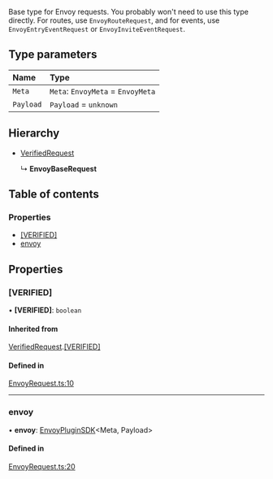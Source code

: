 Base type for Envoy requests.
You probably won't need to use this type directly.
For routes, use `EnvoyRouteRequest`,
and for events, use `EnvoyEntryEventRequest` or `EnvoyInviteEventRequest`.

## Type parameters

| Name | Type |
| :------ | :------ |
| `Meta` | `Meta`: `EnvoyMeta` = `EnvoyMeta` |
| `Payload` | `Payload` = `unknown` |

## Hierarchy

- [VerifiedRequest](../wiki/Interface:%20VerifiedRequest)

  ↳ **EnvoyBaseRequest**

## Table of contents

### Properties

- [[VERIFIED]](../wiki/Interface:%20EnvoyBaseRequest#%5Bverified%5D)
- [envoy](../wiki/Interface:%20EnvoyBaseRequest#envoy)

## Properties

### [VERIFIED]

• **[VERIFIED]**: `boolean`

#### Inherited from

[VerifiedRequest](../wiki/Interface:%20VerifiedRequest).[[VERIFIED]](../wiki/Interface:%20VerifiedRequest#%5Bverified%5D)

#### Defined in

[EnvoyRequest.ts:10](https://github.com/envoy/envoy-integrations-sdk-nodejs/blob/f50d6c5/src/EnvoyRequest.ts#L10)

___

### envoy

• **envoy**: [EnvoyPluginSDK](../wiki/Class:%20EnvoyPluginSDK)<Meta, Payload\>

#### Defined in

[EnvoyRequest.ts:20](https://github.com/envoy/envoy-integrations-sdk-nodejs/blob/f50d6c5/src/EnvoyRequest.ts#L20)
